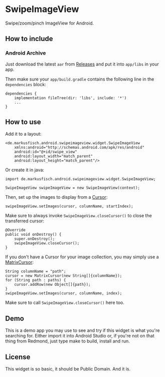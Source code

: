 # SwipeImageView

Swipe/zoom/pinch ImageView for Android.

## How to include

### Android Archive

Just download the latest `aar` from
[Releases](https://github.com/markusfisch/SwipeImageView/releases) and put it
into `app/libs` in your app.

Then make sure your `app/build.gradle` contains the following line in the
`dependencies` block:

	dependencies {
		implementation fileTree(dir: 'libs', include: '*')
		...
	}

## How to use

Add it to a layout:

	<de.markusfisch.android.swipeimageview.widget.SwipeImageView
		xmlns:android="http://schemas.android.com/apk/res/android"
		android:id="@+id/swipe_view"
		android:layout_width="match_parent"
		android:layout_height="match_parent"/>

Or create it in java:

	import de.markusfisch.android.swipeimageview.widget.SwipeImageView;

	SwipeImageView swipeImageView = new SwipeImageView(context);

Then, set up the images to display from a [Cursor][cursor]:

	swipeImageView.setImages(cursor, columnName, startIndex);

Make sure to always invoke `SwipeImageView.closeCursor()` to close the
transferred cursor:

	@Override
	public void onDestroy() {
		super.onDestroy();
		swipeImageView.closeCursor();
	}

If you don't have a Cursor for your image collection, you may simply use
a [MatrixCursor][matrixcursor]:

	String columnName = "path";
	cursor = new MatrixCursor(new String[]{columnName});
	for (String path : paths) {
		cursor.addRow(new Object[]{path});
	}
	swipeImageView.setImages(cursor, columnName, index);

Make sure to call `SwipeImageView.closeCursor()` here too.

## Demo

This is a demo app you may use to see and try if this widget is what
you're searching for. Either import it into Android Studio or, if you're
not on that thing from Redmond, just type make to build, install and run.

## License

This widget is so basic, it should be Public Domain. And it is.

[scalingimageview]: https://github.com/markusfisch/ScalingImageView
[cursor]: https://developer.android.com/reference/android/database/Cursor.html
[matrixcursor]: https://developer.android.com/reference/android/database/MatrixCursor.html
